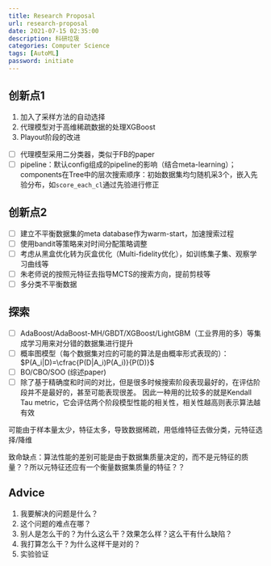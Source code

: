 ```yaml
---
title: Research Proposal
url: research-proposal
date: 2021-07-15 02:35:00
description: 科研垃圾
categories: Computer Science
tags: [AutoML]
password: initiate
---
```


## 创新点1

 1. 加入了采样方法的自动选择
 2. 代理模型对于高维稀疏数据的处理XGBoost
 3. Playout阶段的改进
 - [ ] 代理模型采用二分类器，类似于FB的paper
 - [ ] pipeline：默认config组成的pipeline的影响（结合meta-learning）；components在Tree中的层次搜索顺序：初始数据集均匀随机采3个，嵌入先验分布，如`score_each_cl`通过先验进行修正

## 创新点2

 - [ ] 建立不平衡数据集的meta database作为warm-start，加速搜索过程
 - [ ] 使用bandit等策略来对时间分配策略调整
 - [ ] 考虑从黑盒优化转为灰盒优化（Multi-fidelity优化），如训练集子集、观察学习曲线等
 - [ ] 朱老师说的按照元特征去指导MCTS的搜索方向，提前剪枝等
 - [ ] 多分类不平衡数据

## 探索
 - [ ] AdaBoost/AdaBoost-MH/GBDT/XGBoost/LightGBM（工业界用的多）等集成学习用来对分错的数据集进行提升 
 - [ ] 概率图模型（每个数据集对应的可能的算法是由概率形式表现的）：$P(A_i|D)=\cfrac{P(D|A_i)P(A_i)}{P(D)}$
 - [ ] BO/CBO/SOO (综述paper)
 - [ ] 除了基于精确度和时间的对比，但是很多时候搜索阶段表现最好的，在评估阶段并不是最好的，甚至可能表现很差。 因此一种用的比较多的就是Kendall Tau metric，它会评估两个阶段模型性能的相关性，相关性越高则表示算法越有效

可能由于样本量太少，特征太多，导致数据稀疏，用低维特征去做分类，元特征选择/降维

致命缺点：算法性能的差别可能是由于数据集质量决定的，而不是元特征的质量？？所以元特征还应有一个衡量数据集质量的特征？？

## Advice

1. 我要解决的问题是什么？
2. 这个问题的难点在哪？
3. 别人是怎么干的？为什么这么干？效果怎么样？这么干有什么缺陷？
4. 我打算怎么干？为什么这样干是对的？
5. 实验验证
